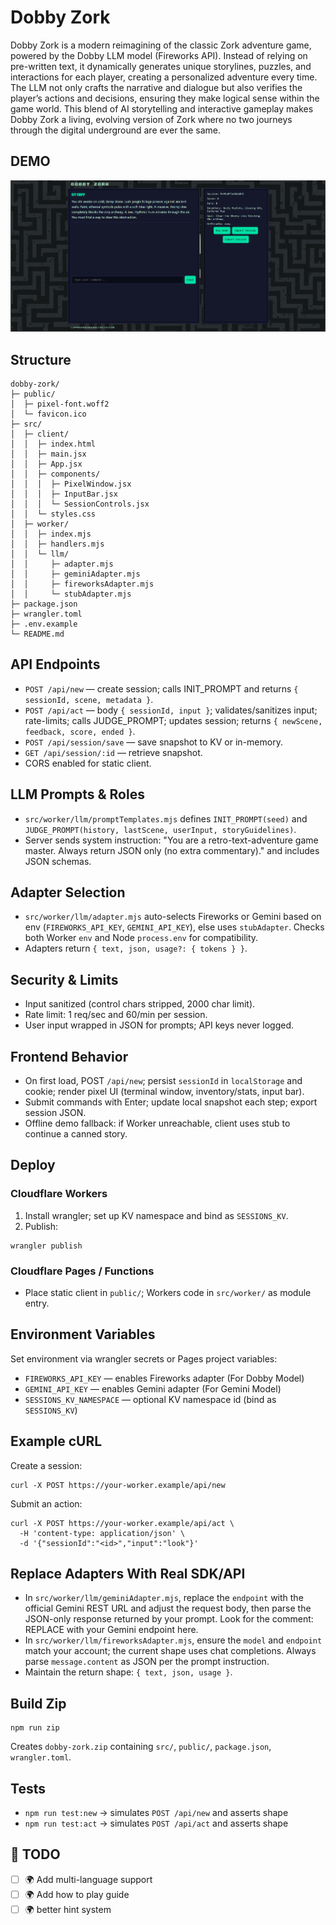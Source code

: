 # Dobby Zork
Dobby Zork is a modern reimagining of the classic Zork adventure game, powered by the Dobby LLM model (Fireworks API). Instead of relying on pre-written text, it dynamically generates unique storylines, puzzles, and interactions for each player, creating a personalized adventure every time. The LLM not only crafts the narrative and dialogue but also verifies the player’s actions and decisions, ensuring they make logical sense within the game world. This blend of AI storytelling and interactive gameplay makes Dobby Zork a living, evolving version of Zork where no two journeys through the digital underground are ever the same.
## DEMO
![Dobby Zork Demo](./demo.png)

## Structure

```
dobby-zork/
├─ public/
│  ├─ pixel-font.woff2
│  └─ favicon.ico
├─ src/
│  ├─ client/
│  │  ├─ index.html
│  │  ├─ main.jsx
│  │  ├─ App.jsx
│  │  ├─ components/
│  │  │  ├─ PixelWindow.jsx
│  │  │  ├─ InputBar.jsx
│  │  │  └─ SessionControls.jsx
│  │  └─ styles.css
│  ├─ worker/
│  │  ├─ index.mjs
│  │  ├─ handlers.mjs
│  │  └─ llm/
│  │     ├─ adapter.mjs
│  │     ├─ geminiAdapter.mjs
│  │     ├─ fireworksAdapter.mjs
│  │     └─ stubAdapter.mjs
├─ package.json
├─ wrangler.toml
├─ .env.example
└─ README.md
```

## API Endpoints

- `POST /api/new` — create session; calls INIT_PROMPT and returns `{ sessionId, scene, metadata }`.
- `POST /api/act` — body `{ sessionId, input }`; validates/sanitizes input; rate-limits; calls JUDGE_PROMPT; updates session; returns `{ newScene, feedback, score, ended }`.
- `POST /api/session/save` — save snapshot to KV or in-memory.
- `GET /api/session/:id` — retrieve snapshot.
- CORS enabled for static client.

## LLM Prompts & Roles

- `src/worker/llm/promptTemplates.mjs` defines `INIT_PROMPT(seed)` and `JUDGE_PROMPT(history, lastScene, userInput, storyGuidelines)`.
- Server sends system instruction: "You are a retro-text-adventure game master. Always return JSON only (no extra commentary)." and includes JSON schemas.

## Adapter Selection

- `src/worker/llm/adapter.mjs` auto-selects Fireworks or Gemini based on env (`FIREWORKS_API_KEY`, `GEMINI_API_KEY`), else uses `stubAdapter`. Checks both Worker `env` and Node `process.env` for compatibility.
- Adapters return `{ text, json, usage?: { tokens } }`.

## Security & Limits

- Input sanitized (control chars stripped, 2000 char limit).
- Rate limit: 1 req/sec and 60/min per session.
- User input wrapped in JSON for prompts; API keys never logged.

## Frontend Behavior

- On first load, POST `/api/new`; persist `sessionId` in `localStorage` and cookie; render pixel UI (terminal window, inventory/stats, input bar).
- Submit commands with Enter; update local snapshot each step; export session JSON.
- Offline demo fallback: if Worker unreachable, client uses stub to continue a canned story.

## Deploy

### Cloudflare Workers

1. Install wrangler; set up KV namespace and bind as `SESSIONS_KV`.
2. Publish:

```
wrangler publish
```

### Cloudflare Pages / Functions

- Place static client in `public/`; Workers code in `src/worker/` as module entry.

## Environment Variables

Set environment via wrangler secrets or Pages project variables:

- `FIREWORKS_API_KEY` — enables Fireworks adapter (For Dobby Model)
- `GEMINI_API_KEY` — enables Gemini adapter (For Gemini Model)
- `SESSIONS_KV_NAMESPACE` — optional KV namespace id (bind as `SESSIONS_KV`)

## Example cURL

Create a session:

```
curl -X POST https://your-worker.example/api/new
```

Submit an action:

```
curl -X POST https://your-worker.example/api/act \
  -H 'content-type: application/json' \
  -d '{"sessionId":"<id>","input":"look"}'
```

## Replace Adapters With Real SDK/API

- In `src/worker/llm/geminiAdapter.mjs`, replace the `endpoint` with the official Gemini REST URL and adjust the request body, then parse the JSON-only response returned by your prompt. Look for the comment: REPLACE with your Gemini endpoint here.
- In `src/worker/llm/fireworksAdapter.mjs`, ensure the `model` and `endpoint` match your account; the current shape uses chat completions. Always parse `message.content` as JSON per the prompt instruction.
- Maintain the return shape: `{ text, json, usage }`.

## Build Zip

```
npm run zip
```

Creates `dobby-zork.zip` containing `src/`, `public/`, `package.json`, `wrangler.toml`.

## Tests

- `npm run test:new` → simulates `POST /api/new` and asserts shape
- `npm run test:act` → simulates `POST /api/act` and asserts shape

## 🧩 TODO
- [ ]  🌍 Add multi-language support
- [ ]  🌍 Add how to play guide
- [ ]  🌍 better hint system
